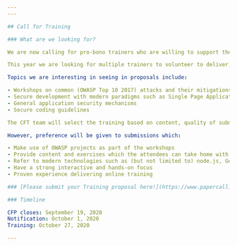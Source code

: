```yaml
---
---

## Call for Training

### What are we looking for? 

We are now calling for pro-bono trainers who are willing to support the Israeli (and international) AppSec community and submit proposals to deliver this training.

This year we are looking for multiple trainers to volunteer to deliver, hands-on, workshop-style, virtual training in English lasting between 1.5 and 3 hours rather than a full day of training. The training will potentially be dual track and whilst primarilly aimed at the Israeli application security community, will also be open to International attendees as well. 

Topics we are interesting in seeing in proposals include:

- Workshops on common (OWASP Top 10 2017) attacks and their mitigations
- Secure development with modern paradigms such as Single Page Applications and WebSockets.
- General application security mechanisms
- Secure coding guidelines

The CFT team will select the training based on content, quality of submission, and expertise of trainer(s), and are completely independent of any vendor or sponsor support. 

However, preference will be given to submissions which:

- Make use of OWASP projects as part of the workshops
- Provide content and exercises which the attendees can take home with them
- Refer to modern technologies such as (but not limited to) node.js, Go, Python, Scala
- Have a strong interactive and hands-on focus
- Proven experience delivering online training

### [Please submit your Training proposal here!](https://www.papercall.io/appsecisrael2020trainingday)

### Timeline 

CFP closes: September 19, 2020  
Notification: October 1, 2020   
Training: October 27, 2020  

---
```


